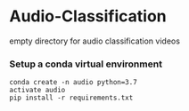 # Audio-Classification
empty directory for audio classification videos

### Setup a conda virtual environment

```
conda create -n audio python=3.7
activate audio
pip install -r requirements.txt
```